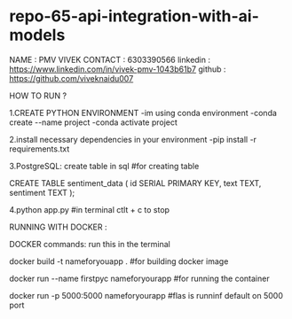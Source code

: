 # repo-65-api-integration-with-ai-models


NAME : PMV VIVEK
CONTACT : 6303390566
linkedin : https://www.linkedin.com/in/vivek-pmv-1043b61b7
github : https://github.com/viveknaidu007





HOW TO RUN ?

1.CREATE PYTHON ENVIRONMENT
-im using conda environment
-conda create --name project
-conda activate project

2.install necessary dependencies in your environment
-pip install -r requirements.txt


3.PostgreSQL: create table in sql
#for creating table

CREATE TABLE sentiment_data (
    id SERIAL PRIMARY KEY,
    text TEXT,
    sentiment TEXT
);

4.python app.py  #in terminal
ctlt + c to stop




RUNNING WITH DOCKER :

DOCKER commands: run this in the terminal 

docker build -t nameforyouapp .             #for building docker image 

docker run --name firstpyc nameforyourapp   #for running the container

docker run -p 5000:5000 nameforyourapp      #flas is runninf default on 5000 port
